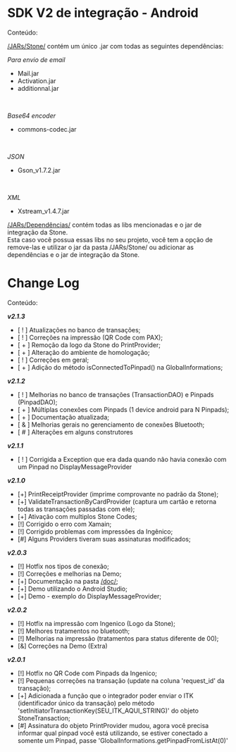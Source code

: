 SDK V2 de integração - Android
=======================

Conteúdo:

[/JARs/Stone/](https://github.com/stone-pagamentos/sdk-android-V2/tree/master/JARs/Stone) contém um único .jar com todas as seguintes dependências:
<br>

<i>Para envio de email</i>
* Mail.jar
* Activation.jar
* additionnal.jar
<br>

<i>Base64 encoder</i>
* commons-codec.jar
<br>

<i>JSON</i>
* Gson_v1.7.2.jar
<br>

<i>XML</i>
* Xstream_v1.4.7.jar

[/JARs/Dependências/](https://github.com/stone-pagamentos/sdk-android-V2/tree/master/JARs) contém todas as libs mencionadas e o jar de integração da Stone.<br>
Esta caso você possua essas libs no seu projeto, você tem a opção de remove-las e utilizar o jar da pasta /JARs/Stone/ ou adicionar as dependências e o jar de integração da Stone.

Change Log
=======================

Conteúdo:

<i><b>v2.1.3</b></i>
* [ ! ] Atualizações no banco de transações;
* [ ! ] Correções na impressão (QR Code com PAX);
* [ + ] Remoção da logo da Stone do PrintProvider;
* [ + ] Alteração do ambiente de homologação;
* [ ! ] Correções em geral;
* [ + ] Adição do método isConnectedToPinpad() na GlobalInformations;

<i><b>v2.1.2</b></i>
* [ ! ] Melhorias no banco de transações (TransactionDAO) e Pinpads (PinpadDAO);
* [ + ] Múltiplas conexões com Pinpads (1 device android para N Pinpads);
* [ + ] Documentação atualizada;
* [ & ] Melhorias gerais no gerenciamento de conexões Bluetooth;
* [ # ] Alterações em alguns construtores


<i><b>v2.1.1</b></i>
* [ ! ] Corrigida a Exception que era dada quando não havia conexão com um Pinpad no DisplayMessageProvider


<i><b>v2.1.0</b></i>
* [+] PrintReceiptProvider (imprime comprovante no padrão da Stone);
* [+] ValidateTransactionByCardProvider (captura um cartão e retorna todas as transações passadas com ele);
* [+] Ativação com multiplos Stone Codes;
* [!] Corrigido o erro com Xamain;
* [!] Corrigido problemas com impressões da Ingênico;
* [#] Alguns Providers tiveram suas assinaturas modificados;


<i><b>v2.0.3</b></i>
* [!] Hotfix nos tipos de conexão;
* [!] Correções e melhorias na Demo;
* [+] Documentação na pasta [/doc/](https://github.com/stone-pagamentos/sdk-android-V2/tree/master/doc);
* [+] Demo utilizando o Android Studio;
* [+] Demo - exemplo do DisplayMessageProvider;


<i><b>v2.0.2</b></i>
* [!] Hotfix na impressão com Ingenico (Logo da Stone);
* [!] Melhores tratamentos no bluetooth;
* [!] Melhorias na impressão (tratamentos para status diferente de 00);
* [&] Correções na Demo (Extra)


<i><b>v2.0.1</b></i>
* [!] Hotfix no QR Code com Pinpads da Ingenico;
* [!] Pequenas correções na transação (update na coluna 'request_id' da transação);
* [+] Adicionada a função que o integrador poder enviar o ITK (identificador único da transação) pelo método 'setInitiatorTransactionKey(SEU_ITK_AQUI_STRING)' do objeto StoneTransaction;
* [#] Assinatura do objeto PrintProvider mudou, agora você precisa informar qual pinpad você está utilizando, se estiver conectado a somente um Pinpad, passe 'GlobalInformations.getPinpadFromListAt(0)'
